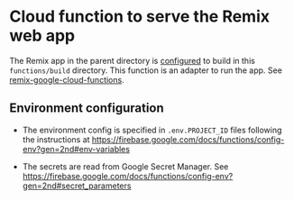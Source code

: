 # Cloud function to serve the Remix web app

The Remix app in the parent directory is [configured](../remix.config.js) to build in this
`functions/build` directory. This function is an adapter to run the app. See
[remix-google-cloud-functions](https://remix.run/docs/en/main/other-api/adapter#community-adapters).

## Environment configuration

- The environment config is specified in `.env.PROJECT_ID` files following the instructions at
  https://firebase.google.com/docs/functions/config-env?gen=2nd#env-variables

- The secrets are read from Google Secret Manager. See
  https://firebase.google.com/docs/functions/config-env?gen=2nd#secret_parameters
